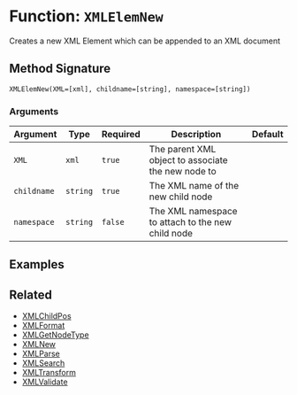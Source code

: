[comment]: # (Note: This documentation is generated dynamically in the build process.  To modify the contents, change the javadoc on the _invoke method of the BIF class)

# Function: `XMLElemNew`

Creates a new XML Element which can be appended to an XML document

## Method Signature

```
XMLElemNew(XML=[xml], childname=[string], namespace=[string])
```

### Arguments


| Argument | Type | Required | Description | Default |
|----------|------|----------|-------------|---------|
| `XML` | `xml` | `true` | The parent XML object to associate the new node to |  |
| `childname` | `string` | `true` | The XML name of the new child node |  |
| `namespace` | `string` | `false` | The XML namespace to attach to the new child node |  |

## Examples



## Related

  * [XMLChildPos](./XMLChildPos.md)
  * [XMLFormat](./XMLFormat.md)
  * [XMLGetNodeType](./XMLGetNodeType.md)
  * [XMLNew](./XMLNew.md)
  * [XMLParse](./XMLParse.md)
  * [XMLSearch](./XMLSearch.md)
  * [XMLTransform](./XMLTransform.md)
  * [XMLValidate](./XMLValidate.md)
